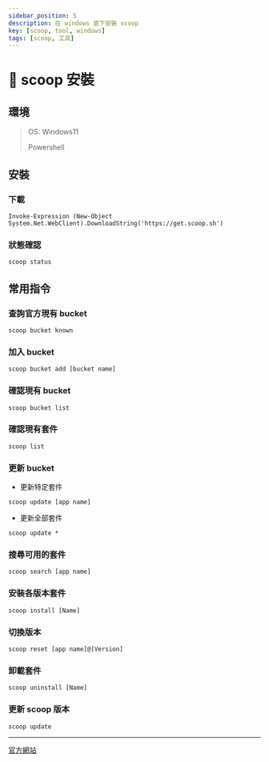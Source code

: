 ```yaml
---
sidebar_position: 5
description: 在 windows 底下安裝 scoop 
key: [scoop, tool, windows]
tags: [scoop, 工具]
---
```


# 🥣 scoop 安裝

## 環境

> OS: Windows11
>
> Powershell

## 安裝

### 下載

```shell
Invoke-Expression (New-Object System.Net.WebClient).DownloadString('https://get.scoop.sh')
```

### 狀態確認

```shell
scoop status
```

## 常用指令

### 查詢官方現有 bucket

```shell
scoop bucket known
```

### 加入 bucket

```shell
scoop bucket add [bucket name]
```

### 確認現有 bucket

```shell
scoop bucket list
```

### 確認現有套件

```shell
scoop list
```

### 更新 bucket

- 更新特定套件

```shell
scoop update [app name]
```

- 更新全部套件

```shell
scoop update * 
```

### 搜尋可用的套件

```shell
scoop search [app name]
```

### 安裝各版本套件

```shell
scoop install [Name]
```

### 切換版本

```shell
scoop reset [app name]@[Version]
```

### 卸載套件

```shell
scoop uninstall [Name]
```

### 更新 scoop 版本

```shell
scoop update
```

---

[官方網站](https://scoop.sh/)
